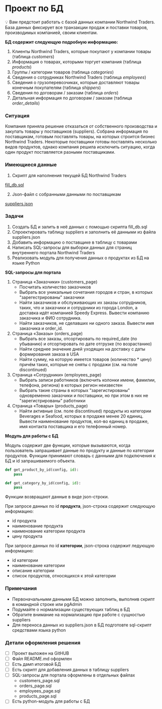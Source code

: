 # Проект по БД

<aside>
💡 Вам предстоит работать с базой данных компании Northwind Traders. База данных фиксирует все транзакции продаж и поставки товаров, производимых компанией, своим клиентам.

</aside>

**БД содержит следующую подробную информацию:**

1. Клиенты Northwind Traders, которые покупают у компании товары (таблица *customers*)
2. Информация о товарах, которыми торгует компания (таблица *products*)
3. Группы / категории товаров (таблица *categories*)
4. Сведения о сотрудниках Northwind Traders (таблица *employees*)
5. Сведения о грузоперевозчиках, которые доставляют товары конечным покупателям (таблица *shippers*)
6. Сведения по договорам / заказам (таблица *orders*)
7. Детальная информация по договорам / заказам (таблица *order_details*)

### Ситуация

Компания приняла решение отказаться от собственного производства и закупать товары у поставщиков (suppliers). Собрана информация по поставщикам, готовым поставлять товары, на которых строится бизнес Northwind Traders. Некоторые поставщики готовы поставлять несколько видов продуктов, однако компания решила исключить ситуацию, когда один продукт поставляется разными поставщиками.

### Имеющиеся данные

1.	Скрипт для наполнения текущей БД Northwind Traders 

[fill_db.sql](https://s3-us-west-2.amazonaws.com/secure.notion-static.com/6e6dea71-84bb-4e2e-8497-760a7ed929f5/fill_db.sql)

2.	Json-файл с собранными данными по поставщикам

[suppliers.json](https://s3-us-west-2.amazonaws.com/secure.notion-static.com/2dbad09f-30ef-4728-a0e0-bd6842ed6858/suppliers.json)

### Задачи

1. Создать БД и залить в неё данных с помощью скрипта fill_db.sql
2. Спроектировать таблицу suppliers и заполнить её данными из файла suppliers.json
3. Добавить информацию о поставщике в таблицу с товарами
4. Написать SQL-запросы для выборки данных для страниц внутреннего портала Northwind Traders
5. Реализовать модуль для получения данных о продуктах из БД на языке Python

**SQL-запросы для портала**

1. Страница «Заказчики» (customers_page)
    - Посчитать количество заказчиков
    - Выбрать все уникальные сочетания городов и стран, в которых "зарегестрированы" заказчики
    - Найти заказчиков и обслуживающих их заказы сотрудников, таких, что и заказчики и сотрудники из города London, а доставка идёт компанией Speedy Express. Вывести компанию заказчика и ФИО сотрудника.
    - Найти заказчиков, не сделавших ни одного заказа. Вывести имя заказчика и order_id.
2. Страница «Заказы» (orders_page)
    - Выбрать все заказы, отсортировать по required_date (по убыванию) и отсортировать по дате отгрузке (по возрастанию)
    - Найти среднее значение дней уходящих на доставку с даты формирования заказа в USA
    - Найти сумму, на которую имеется товаров (количество * цену) причём таких, которые не сняты с продажи (см. на поле discontinued)
3. Страница «Сотрудники» (employees_page)
    - Выбрать записи работников (включить колонки имени, фамилии, телефона, региона) в которых регион неизвестен
    - Выбрать такие страны в которых "зарегистированы" одновременно заказчики и поставщики, но при этом в них не "зарегистрированы" работники
4. Страница «Товары» (products_page)
    - Найти активные (см. поле discontinued) продукты из категории Beverages и Seafood, которых в продаже менее 20 единиц. Вывести наименование продуктов, кол-во единиц в продаже, имя контакта поставщика и его телефонный номер.

**Модуль для работы с БД**

Модуль содержит две функции, которые вызываются, когда пользователь запрашивает данные по продукту и данные по категории продуктов. Функции принимают словарь с данными для подключения к БД и id запрашиваемого объекта. 

```python
def get_product_by_id(config, id):
    pass

def get_category_by_id(config, id):
    pass

```

Функции возвращают данные в виде json-строки.

При запросе данных по id **продукта**, json-строка содержит следующую информацию:

- id продукта
- наименование продукта
- наименование категории продукта
- цену продукта

При запросе данных по id **категории**, json-строка содержит ледующую информацию:

- id категории
- наименование категории
- описание категории
- список продуктов, относящихся к этой категории

### Примечания

- Первоначальными данными БД можно заполнить, выполнив скрипт в командной строке или pgAdmin
- Подумайте о нормализации существующих таблиц в БД
- Обратите внимание на нормализацию при работе с сущностью suppliers
- Для переноса данных из suppliers.json в БД подготовте sql-скрипт средствами языка python

### Детали оформления решения

- [ ]  Проект выложен на GitHUB
- [ ]  Файл README.md оформлен
- [ ]  Есть дамп итоговой БД
- [ ]  Есть скрипт для добавления данных в таблицу suppliers
- [ ]  SQL-запросы для портала оформлены в отдельных файлах
    - customers_page.sql
    - orders_page.sql
    - employees_page.sql
    - products_page.sql
- [ ]  Есть python-модуль для работы с БД